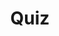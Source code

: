 ---
title: "Quiz"
pass_percentage: 70
type: "test"
questions:
  - id: "q1"
    text: "What is the primary purpose of an Istio Ingress Gateway?"
    type: "single-answer"
    marks: 2
    options:
      - id: "a"
        text: "To manage internal service-to-service communication"
      - id: "b"
        text: "To expose services outside the cluster for external access"
        is_correct: true
      - id: "c"
        text: "To provide authentication for all services"
      - id: "d"
        text: "To monitor service mesh traffic patterns"
  - id: "q2"
    text: "Which Istio resources are required to expose a service through the Ingress Gateway?"
    type: "multiple-answers"
    marks: 2
    options:
      - id: "a"
        text: "Istio Gateway"
        is_correct: true
      - id: "b"
        text: "Istio VirtualService"
        is_correct: true
      - id: "c"
        text: "Istio ServiceEntry"
  - id: "q3"
    text: "What Istio feature defines service versions for traffic routing?" 
    type: "short-answer" 
    marks: 2
    correct_answer: "DestinationRules" 
---